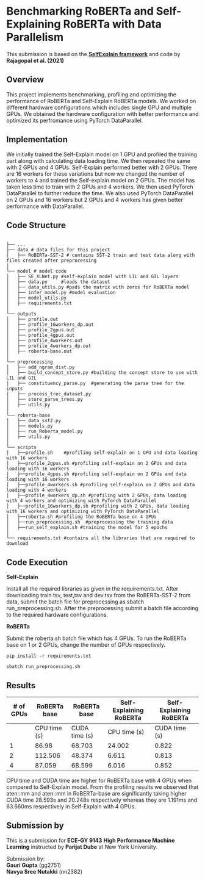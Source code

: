 # Benchmarking RoBERTa and Self-Explaining RoBERTa with Data Parallelism 

This submission is based on the **[SelfExplain framework](https://arxiv.org/abs/2103.12279)** and code by **Rajagopal et al. (2021)** 
<br>
## Overview

This project implements benchmarking, profiling and optimizing the performance of RoBERTa and Self-Explain RoBERTa models. We worked on different hardware configurations which includes single GPU and multiple GPUs. We obtained the hardware configuration with better performance and optimized its perfromance using PyTorch DataParallel. 
## Implementation

We initially trained the Self-Explain model on 1 GPU and profiled the training part along with calculating data loading time. We then repeated the same with 2 GPUs and 4 GPUs. Self-Explain performed better with 2 GPUs. There are 16 workers for these variations but now we changed the number of workers to 4 and trained the Self-explain model on 2 GPUs. The model has taken less time to train with 2 GPUs and 4 workers. We then used PyTorch DataParallel to further reduce the time. We also used PyTorch DataParallel on 2 GPUs and 16 workers but 2 GPUs and 4 workers has given better performance with DataParallel.
## Code Structure
```

├── ...
├── data # data files for this project
│   ├── RoBERTa-SST-2 # contains SST-2 train and test data along with files created after preprocessing
│ 
└── model # model code
│   ├── SE_XLNet.py #self-explain model with LIL and GIL layers
│   ├── data.py     #loads the dataset
│   ├── data_utils.py #pads the matrix with zeros for RoBERTa model
│   ├── infer_model.py #model evaluation
│   ├── model_utils.py 
│   ├── requirements.txt
│
└── outputs
│   ├── profile.out
│   ├── profile_16workers_dp.out
│   ├── profile_2gpus.out
│   ├── profile_4gpus.out
│   ├── profile_4workers.out
│   ├── profile_4workers_dp.out
│   ├── roberta-base.out
│
└── preprocessing
│   ├── add_ngram_dist.py
│   ├── build_concept_store.py #building the concept store to use with LIL and GIL 
│   ├── constituency_parse.py  #generating the parse tree for the inputs
│   ├── process_trec_dataset.py
│   ├── store_parse_trees.py
│   ├── utils.py
│
└── roberta-base
│   ├── data_sst2.py
│   ├── models.py 
│   ├── run_Roberta_model.py  
│   ├── utils.py
│
└── scripts
│   ├──profile.sh    #profiling self-explain on 1 GPU and data loading with 16 workers
│   ├──profile_2gpus.sh #profiling self-explain on 2 GPUs and data loading with 16 workers
│   ├──profile_4gpus.sh #profiling self-explain on 2 GPUs and data loading with 16 workers
│   ├──profile_4workers.sh #profiling self-explain on 2 GPUs and data loading with 4 workers
│   ├──profile_4workers_dp.sh #profiling with 2 GPUs, data loading with 4 workers and optimizing with PyTorch DataParallel
│   ├──profile_16workers_dp.sh #profiling with 2 GPUs, data loading with 16 workers and optimizing with PyTorch DataParallel
│   ├──roberta.sh #profiling the RoBERTa base on 4 GPUs
│   ├──run_preprocessing.sh  #preprocessing the training data
│   ├──run_self_explain.sh #training the model for 5 epochs
│
└── requirements.txt #contains all the libraries that are required to download

```
## Code Execution

**Self-Explain**

Install all the required libraries as given in the requirements.txt. After downloading train.tsv, test,tsv and dev.tsv from the RoBERTa-SST-2 from data, submit the batch file for preprocessing as sbatch run_preprocessing.sh. After the preprocessing submit a batch file according to the required hardware configurations.

**RoBERTa**

Submit the roberta.sh batch file which has 4 GPUs. To run the RoBERTa base on 1 or 2 GPUs, change the number of GPUs respectively.

``` shell
pip install -r requirements.txt
```

```
sbatch run_preprocessing.sh
```



## Results

| # of GPUs | RoBERTa base | RoBERTa base | Self-Explaining RoBERTa | Self-Explaining RoBERTa |
|-----------|--------------|--------|-------------------------|--------|
|           | CPU time (s) | CUDA time (s) | CPU time (s)           | CUDA time (s) |
| 1         |      86.98 |  68.703  | 24.002                  | 0.822  |
| 2         |   112.506  | 48.374 | 6.611                  | 0.813  |
| 4         |   87.059   | 68.599 | 6.016                   | 0.852  |

CPU time and CUDA time are higher for RoBERTa base wtih 4 GPUs when compared to Self-Explain model. From the profiling results we observed that aten::mm and aten::mm in RoBERTa-base are significantly taking higher CUDA time 28.593s and 20.248s respectively whereas they are 1.191ms and 63.660ms respectively in Self-Explain with 4 GPUs.

## Submission by

This is a submission for **ECE-GY 9143** **High Performance Machine Learning** instructed by **Parijat Dube** at New York University. 

Submission by: <br>**Gauri Gupta** (gg2751) <br>**Navya Sree Nutakki** (nn2382)
